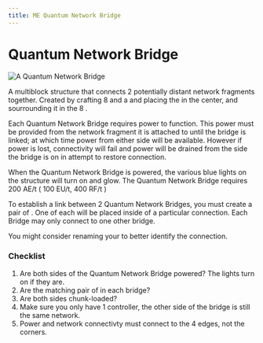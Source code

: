 ```yaml
---
title: ME Quantum Network Bridge
---
```


# Quantum Network Bridge

![A Quantum Network Bridge](../../public/assets/large/quantum_network_bridge.png)

A multiblock structure that connects 2 potentially distant network fragments
together. Created by crafting 8 <ItemLink
id="quantum_ring"/> and a <ItemLink
id="quantum_link"/> and placing the <ItemLink
id="quantum_link"/> in the center, and
sourrounding it in the 8 <ItemLink
id="quantum_ring"/>.

Each Quantum Network Bridge requires power to function. This
power must be provided from the network fragment it is attached to until the
bridge is linked; at which time power from either side will be available.
However if power is lost, connectivity will fail and power will be drained
from the side the bridge is on in attempt to restore connection.

When the Quantum Network Bridge is powered, the various blue lights on the structure will turn on and glow.
The Quantum Network Bridge requires 200 AE/t ( 100 EU/t, 400 RF/t )

To establish a link between 2 Quantum Network Bridges, you must
create a pair of <ItemLink
id="quantum_entangled_singularity"/>. One of
each will be placed inside of a particular connection. Each Bridge may only
connect to one other bridge.

You might consider renaming your <ItemLink
id="quantum_entangled_singularity"/> to better
identify the connection.

### Checklist

1. Are both sides of the Quantum Network Bridge powered? The lights turn on if they are.
2. Are the matching pair of <ItemLink id="quantum_entangled_singularity"/> in each bridge?
3. Are both sides chunk-loaded?
4. Make sure you only have 1 controller, the other side of the bridge is still the same network.
5. Power and network connectivty must connect to the 4 edges, not the corners.
